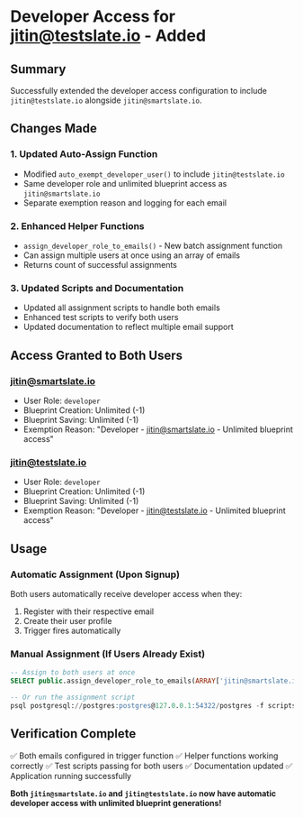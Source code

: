 # Developer Access for jitin@testslate.io - Added

## Summary
Successfully extended the developer access configuration to include `jitin@testslate.io` alongside `jitin@smartslate.io`.

## Changes Made

### 1. Updated Auto-Assign Function
- Modified `auto_exempt_developer_user()` to include `jitin@testslate.io`
- Same developer role and unlimited blueprint access as `jitin@smartslate.io`
- Separate exemption reason and logging for each email

### 2. Enhanced Helper Functions
- `assign_developer_role_to_emails()` - New batch assignment function
- Can assign multiple users at once using an array of emails
- Returns count of successful assignments

### 3. Updated Scripts and Documentation
- Updated all assignment scripts to handle both emails
- Enhanced test scripts to verify both users
- Updated documentation to reflect multiple email support

## Access Granted to Both Users

### jitin@smartslate.io
- User Role: `developer`
- Blueprint Creation: Unlimited (-1)
- Blueprint Saving: Unlimited (-1)
- Exemption Reason: "Developer - jitin@smartslate.io - Unlimited blueprint access"

### jitin@testslate.io
- User Role: `developer`
- Blueprint Creation: Unlimited (-1)
- Blueprint Saving: Unlimited (-1)
- Exemption Reason: "Developer - jitin@testslate.io - Unlimited blueprint access"

## Usage

### Automatic Assignment (Upon Signup)
Both users automatically receive developer access when they:
1. Register with their respective email
2. Create their user profile
3. Trigger fires automatically

### Manual Assignment (If Users Already Exist)
```sql
-- Assign to both users at once
SELECT public.assign_developer_role_to_emails(ARRAY['jitin@smartslate.io', 'jitin@testslate.io']);

-- Or run the assignment script
psql postgresql://postgres:postgres@127.0.0.1:54322/postgres -f scripts/assign_developer_role.sql
```

## Verification Complete

✅ Both emails configured in trigger function
✅ Helper functions working correctly
✅ Test scripts passing for both users
✅ Documentation updated
✅ Application running successfully

**Both `jitin@smartslate.io` and `jitin@testslate.io` now have automatic developer access with unlimited blueprint generations!**